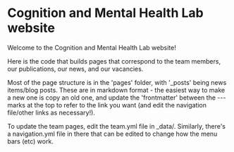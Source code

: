 # Cognition and Mental Health Lab website

Welcome to the Cognition and Mental Health Lab website!

Here is the code that builds pages that correspond to the team members, our publications, our news, and our vacancies. 

Most of the page structure is in the 'pages' folder, with '_posts' being news items/blog posts. These are in markdown format - the easiest way to make a new one is copy an old one, and update the 'frontmatter' between the --- marks at the top to refer to the link you want (and edit the navigation file/other links as necessary!). 

To update the team pages, edit the team.yml file in _data/. Similarly, there's a navigation.yml file in there that can be edited to change how the menu bars (etc) work. 
